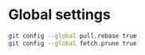 # Global settings

```bash
git config --global pull.rebase true
git config --global fetch.prune true
```